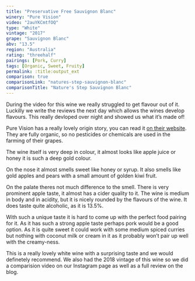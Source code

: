 ```yaml
---
title: "Preservative Free Sauvignon Blanc"
winery: "Pure Vision"
video: "2auYKCmtfOQ"
type: "White"
vintage: "2017"
grape: "Sauvignon Blanc"
abv: "13.5"
region: "Australia"
rating: "threehalf"
pairings: [Pork, Curry]
tags: [Organic, Sweet, Fruity]
permalink: :title:output_ext
comparison: true
comparisonLink: "natures-step-sauvignon-blanc"
comparisonTitle: "Nature's Step Sauvignon Blanc"
---
```


During the video for this wine we really struggled to get flavour out of it. Luckilly we write the reviews the next day which allows the wines develop flavours. This really devloped over night and showed us what it&rsquo;s made of! 

Pure Vision has a really lovely origin story, you can read it <a href="https://www.purevisionwines.com.au/" title="Pure Vision Wines" target="_blank">on their website</a>. They are fully organic, so no pesticides or chemicals are used in the farming of their grapes. 

The wine itself is very deep in colour, it almost looks like apple juice or honey it is such a deep gold colour. 

On the nose it almost smells sweet like honey or syrup. It also smells like gold apples and pears with a small amount of golden kiwi fruit. 

On the palate theres not much difference to the smell. There is very prominent apple taste, it almost has a cider quality to it. The wine is medium in body and in acidity, but it is nicely rounded by the flavours of the wine. It does taste quite alcoholic, as it is 13.5%. 

With such a unique taste it is hard to come up with the perfect food pairing for it. As it has such a strong apple taste perhaps pork would be a good option. As it is quite sweet it could work with some medium spiced curries but nothing with coconut milk or cream in it as it probably won&rsquo;t pair up well with the creamy-ness. 

This is a really lovely white wine with a surprising taste and we would definetely recommend. We also had the 2018 vintage of this wine so we did a comparision video on our Instagram page as well as a full review on the blog. 


 


